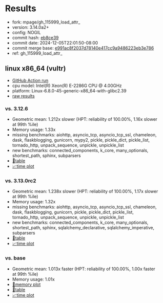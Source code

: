 # Results

- fork: mpage/gh_115999_load_attr_
- version: 3.14.0a2+
- config: NOGIL
- commit hash: [eb8ce39](https://github.com/mpage/cpython/commit/eb8ce39)
- commit date: 2024-12-05T22:01:50-08:00
- commit merge base: [e991ac8f2037d78140e417cc9a9486223eb3e786](https://github.com/python/cpython/commit/e991ac8f2037d78140e417cc9a9486223eb3e786)
- ref: gh_115999_load_attr_

## linux x86_64 (vultr)

- [GitHub Action run](https://github.com/facebookexperimental/free-threading-benchmarking/actions/runs/12193934508)
- cpu model: Intel(R) Xeon(R) E-2286G CPU @ 4.00GHz
- platform: Linux-6.8.0-45-generic-x86_64-with-glibc2.39
- [raw results](bm-20241205-vultr-x86_64-mpage-gh_115999_load_attr_-3.14.0a2%2B-eb8ce39.json)

### vs. 3.12.6

- Geometric mean: 1.212x slower (HPT: reliability of 100.00%, 1.16x slower at 99th %ile)
- Memory usage: 1.33x
- missing benchmarks: aiohttp, asyncio_tcp, asyncio_tcp_ssl, chameleon, dask, flaskblogging, gunicorn, mypy2, pickle, pickle_dict, pickle_list, tornado_http, unpack_sequence, unpickle, unpickle_list
- new benchmarks: connected_components, k_core, many_optionals, shortest_path, sphinx, subparsers
- [📄table](bm-20241205-vultr-x86_64-mpage-gh_115999_load_attr_-3.14.0a2%2B-eb8ce39-vs-3.12.6.md)
- [📈time plot](bm-20241205-vultr-x86_64-mpage-gh_115999_load_attr_-3.14.0a2%2B-eb8ce39-vs-3.12.6.svg)

### vs. 3.13.0rc2

- Geometric mean: 1.238x slower (HPT: reliability of 100.00%, 1.17x slower at 99th %ile)
- Memory usage: 1.32x
- missing benchmarks: aiohttp, asyncio_tcp, asyncio_tcp_ssl, chameleon, dask, flaskblogging, gunicorn, pickle, pickle_dict, pickle_list, tornado_http, unpack_sequence, unpickle, unpickle_list
- new benchmarks: connected_components, k_core, many_optionals, shortest_path, sphinx, sqlalchemy_declarative, sqlalchemy_imperative, subparsers
- [📄table](bm-20241205-vultr-x86_64-mpage-gh_115999_load_attr_-3.14.0a2%2B-eb8ce39-vs-3.13.0rc2.md)
- [📈time plot](bm-20241205-vultr-x86_64-mpage-gh_115999_load_attr_-3.14.0a2%2B-eb8ce39-vs-3.13.0rc2.svg)

### vs. base

- Geometric mean: 1.013x faster (HPT: reliability of 100.00%, 1.00x faster at 99th %ile)
- Memory usage: 1.01x
- [🧠memory plot](bm-20241205-vultr-x86_64-mpage-gh_115999_load_attr_-3.14.0a2%2B-eb8ce39-vs-base-mem.svg)
- [📄table](bm-20241205-vultr-x86_64-mpage-gh_115999_load_attr_-3.14.0a2%2B-eb8ce39-vs-base.md)
- [📈time plot](bm-20241205-vultr-x86_64-mpage-gh_115999_load_attr_-3.14.0a2%2B-eb8ce39-vs-base.svg)

